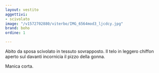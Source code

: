 ```yaml
---
layout: vestito
aggettivi:
- scivolato
image: "/v1572702880/viterbo/IMG_6564mod3_ljcdcy.jpg"
brand: boho
ordine: 1

---
```

Abito da sposa scivolato in tessuto sovrapposto. Il telo in leggero chiffon aperto sul davanti incornicia il pizzo della gonna.

Manica corta.